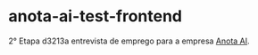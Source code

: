 # anota-ai-test-frontend

2° Etapa d3213a entrevista de emprego para a empresa [Anota AI](https://an213ota.ai).